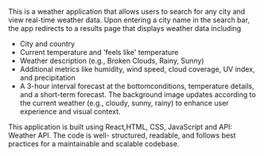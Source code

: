 This is a weather application that allows users to search for any city and view real-time weather data. Upon entering a city name in the search bar, the app redirects to a results page that displays weather data including 
   - City and country
   - Current temperature and 'feels like' temperature
   - Weather description (e.g., Broken Clouds, Rainy, Sunny)
   - Additional metrics like humidity, wind speed, cloud coverage, UV index, and precipitation
   - A 3-hour interval forecast at the bottomconditions, temperature details, and a short-term forecast.
The background image updates according to the current weather (e.g., cloudy, sunny, rainy) to enhance user experience and visual context.

This application is built using React,HTML, CSS, JavaScript  and API: Weather API. The code is well- structured, readable, and follows best practices for a maintainable and scalable codebase.

